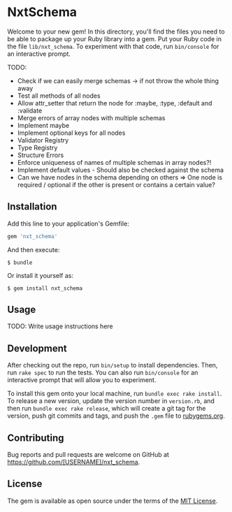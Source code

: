 # NxtSchema

Welcome to your new gem! In this directory, you'll find the files you need to be able to package up your Ruby library into a gem. Put your Ruby code in the file `lib/nxt_schema`. To experiment with that code, run `bin/console` for an interactive prompt.

TODO:    
- Check if we can easily merge schemas -> if not throw the whole thing away
- Test all methods of all nodes
- Allow attr_setter that return the node for :maybe, :type, :default and :validate
- Merge errors of array nodes with multiple schemas
- Implement maybe
- Implement optional keys for all nodes
- Validator Registry
- Type Registry
- Structure Errors
- Enforce uniqueness of names of multiple schemas in array nodes?!
- Implement default values - Should also be checked against the schema
- Can we have nodes in the schema depending on others => One node is required / optional if the other is present or contains a certain value?
 

## Installation

Add this line to your application's Gemfile:

```ruby
gem 'nxt_schema'
```

And then execute:

    $ bundle

Or install it yourself as:

    $ gem install nxt_schema

## Usage

TODO: Write usage instructions here

## Development

After checking out the repo, run `bin/setup` to install dependencies. Then, run `rake spec` to run the tests. You can also run `bin/console` for an interactive prompt that will allow you to experiment.

To install this gem onto your local machine, run `bundle exec rake install`. To release a new version, update the version number in `version.rb`, and then run `bundle exec rake release`, which will create a git tag for the version, push git commits and tags, and push the `.gem` file to [rubygems.org](https://rubygems.org).

## Contributing

Bug reports and pull requests are welcome on GitHub at https://github.com/[USERNAME]/nxt_schema.

## License

The gem is available as open source under the terms of the [MIT License](https://opensource.org/licenses/MIT).
